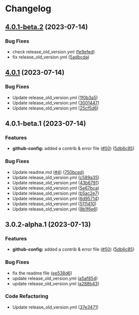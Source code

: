 # Changelog

## [4.0.1-beta.2](https://github.com/KWONJAE/github-issue-templates/compare/v4.0.1...v4.0.1-beta.2) (2023-07-14)


### Bug Fixes

* check  release_old_version.yml ([fe9efed](https://github.com/KWONJAE/github-issue-templates/commit/fe9efed6bb3f3fcc67acffaec958bbc034405e53))
* fix release_old_version.yml ([5adbcda](https://github.com/KWONJAE/github-issue-templates/commit/5adbcda9098de88d89a1e9f3af6c41af3bcd7ff7))

## [4.0.1](https://github.com/KWONJAE/github-issue-templates/compare/v4.0.1-beta.1...v4.0.1) (2023-07-14)


### Bug Fixes

* Update release_old_version.yml ([1f0b3a5](https://github.com/KWONJAE/github-issue-templates/commit/1f0b3a5f12a3e3d60ad670f5e2987093630f84f0))
* Update release_old_version.yml ([3001447](https://github.com/KWONJAE/github-issue-templates/commit/30014471f8deec26e162a6217a95629e0b5003b0))
* Update release_old_version.yml ([25cf5d6](https://github.com/KWONJAE/github-issue-templates/commit/25cf5d64afd8be324f68c52f0f1064b235a4f5ee))

## 4.0.1-beta.1 (2023-07-14)


### Features

* **github-config:** added a contrib & error file ([#50](https://github.com/KWONJAE/github-issue-templates/issues/50)) ([5db6c85](https://github.com/KWONJAE/github-issue-templates/commit/5db6c85bbcbaf6a1e838d318e55c517d4db07b07))


### Bug Fixes

* Update readme.md ([#4](https://github.com/KWONJAE/github-issue-templates/issues/4)) ([750bced](https://github.com/KWONJAE/github-issue-templates/commit/750bced3ae686f0656dfb6462c8e04b04221518a))
* Update release_old_version.yml ([c589a35](https://github.com/KWONJAE/github-issue-templates/commit/c589a35c26861e34e25d6ed685b98e88ca00ce39))
* Update release_old_version.yml ([43b6791](https://github.com/KWONJAE/github-issue-templates/commit/43b679186b50ace7bd4b8ed0497e9b92682ffcaa))
* Update release_old_version.yml ([5e67bca](https://github.com/KWONJAE/github-issue-templates/commit/5e67bca7e83f55579bf99feb2f1e12c200841f43))
* Update release_old_version.yml ([b5ac2e7](https://github.com/KWONJAE/github-issue-templates/commit/b5ac2e727c2acd0ffcece17b13cf5f6178e04d26))
* Update release_old_version.yml ([6d95714](https://github.com/KWONJAE/github-issue-templates/commit/6d95714420759eddf230bbad4dd027e8a670a1de))
* Update release_old_version.yml ([5111410](https://github.com/KWONJAE/github-issue-templates/commit/5111410c952d3d874f142cb231e03091b0f5d1fb))
* Update release_old_version.yml ([9b1f6e6](https://github.com/KWONJAE/github-issue-templates/commit/9b1f6e69285faeefbd0e588990959c6551adadbd))

## 3.0.2-alpha.1 (2023-07-13)


### Features

* **github-config:** added a contrib & error file ([#50](https://github.com/KWONJAE/github-issue-templates/issues/50)) ([5db6c85](https://github.com/KWONJAE/github-issue-templates/commit/5db6c85bbcbaf6a1e838d318e55c517d4db07b07))


### Bug Fixes

* fix the readme file ([ee538d6](https://github.com/KWONJAE/github-issue-templates/commit/ee538d6b7e16fb14d9e6bfb031f0271ebdda2513))
* update release_old_version.yml ([a5af854](https://github.com/KWONJAE/github-issue-templates/commit/a5af854623ea2777a1d2c1f2d25e5c3801c0b557))
* update release_old_version.yml ([a288b43](https://github.com/KWONJAE/github-issue-templates/commit/a288b43f4bdfff32a6ba2f6f1325a68c1db318e7))


### Code Refactoring

* Update release_old_version.yml ([37e3471](https://github.com/KWONJAE/github-issue-templates/commit/37e34719d619be0ca83ca357f859dc2930a0cf54))
